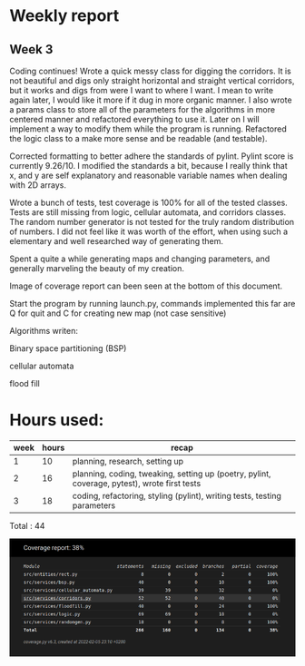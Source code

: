 # Weekly report 
## Week 3

Coding continues! Wrote a quick messy class for digging the corridors. It is not beautiful and digs only straight horizontal and straight vertical corridors, but it works and digs from were I want to where I want. I mean to write again later, I would like it more if it dug in more organic manner. I also wrote a params class to store all of the parameters for the algorithms in more centered manner and refactored everything to use it. Later on I will implement a way to modify them while the program is running. Refactored the logic class to a make more sense and be readable (and testable).

Corrected formatting to better adhere the standards of pylint. Pylint score is currently 9.26/10. I modified the standards a bit, because I really think that x, and y are self explanatory and reasonable variable names when dealing with 2D arrays. 

Wrote a bunch of tests, test coverage is 100% for all of the tested classes. Tests are still missing from logic, cellular automata, and corridors classes. The random number generator is not tested for the truly random distribution of numbers. I did not feel like it was worth of the effort, when using such a elementary and well researched way of generating them. 

Spent a quite a while generating maps and changing parameters, and generally marveling the beauty of my creation.

Image of coverage report can been seen at the bottom of this document.

Start the program by running launch.py, commands implemented this far are Q for quit and C for creating new map (not case sensitive) 

Algorithms writen:

Binary space partitioning (BSP)

cellular automata

flood fill


# Hours used:

 week | hours | recap
 ---- | ----- | -----
  1 | 10 | planning, research, setting up
  2 | 16 | planning, coding, tweaking, setting up (poetry, pylint, coverage, pytest), wrote first tests
  3 | 18 | coding, refactoring, styling (pylint), writing tests, testing parameters	
Total : 44


![coverage](./coverage/Coverage_report_week3.png)
